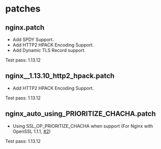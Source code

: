 # patches


## nginx.patch
* Add SPDY Support.
* Add HTTP2 HPACK Encoding Support.
* Add Dynamic TLS Record support.

Test pass: 1.13.12


## nginx__1.13.10_http2_hpack.patch
* Add HTTP2 HPACK Encoding Support.

Test pass: 1.13.12


## nginx_auto_using_PRIORITIZE_CHACHA.patch
* Using SSL_OP_PRIORITIZE_CHACHA when support (For Nginx with OpenSSL 1.1.1, [#2](https://github.com/kn007/patch/issues/2))

Test pass: 1.13.12

